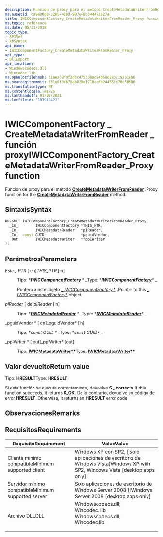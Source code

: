 ```yaml
---
description: Función de proxy para el método CreateMetadataWriterFromReader.
ms.assetid: da9e80d3-3265-428d-987e-8b344472527a
title: IWICComponentFactory_CreateMetadataWriterFromReader_Proxy función)
ms.topic: reference
ms.date: 05/31/2018
topic_type:
- APIRef
- kbSyntax
api_name:
- IWICComponentFactory_CreateMetadataWriterFromReader_Proxy
api_type:
- DllExport
api_location:
- Windowscodecs.dll
- Wincodec.lib
ms.openlocfilehash: 31aea68f0f2d3c475368ad94b600280719261eb6
ms.sourcegitcommit: 831e8f3db78ab820e1710cede244553c70e50500
ms.translationtype: MT
ms.contentlocale: es-ES
ms.lasthandoff: 01/08/2021
ms.locfileid: "103910421"
---
```

# <a name="iwiccomponentfactory_createmetadatawriterfromreader_proxy-function"></a><span data-ttu-id="b897e-103">IWICComponentFactory \_ CreateMetadataWriterFromReader \_ función proxy</span><span class="sxs-lookup"><span data-stu-id="b897e-103">IWICComponentFactory\_CreateMetadataWriterFromReader\_Proxy function</span></span>

<span data-ttu-id="b897e-104">Función de proxy para el método [**CreateMetadataWriterFromReader**](/windows/desktop/api/Wincodecsdk/nf-wincodecsdk-iwiccomponentfactory-createmetadatawriterfromreader) .</span><span class="sxs-lookup"><span data-stu-id="b897e-104">Proxy function for the [**CreateMetadataWriterFromReader**](/windows/desktop/api/Wincodecsdk/nf-wincodecsdk-iwiccomponentfactory-createmetadatawriterfromreader) method.</span></span>

## <a name="syntax"></a><span data-ttu-id="b897e-105">Sintaxis</span><span class="sxs-lookup"><span data-stu-id="b897e-105">Syntax</span></span>


```C++
HRESULT IWICComponentFactory_CreateMetadataWriterFromReader_Proxy(
  _In_        IWICComponentFactory *THIS_PTR,
  _In_        IWICMetadataReader   *pIReader,
  _In_  const GUID                 *pguidVendor,
  _Out_       IWICMetadataWriter   **ppIWriter
);
```



## <a name="parameters"></a><span data-ttu-id="b897e-106">Parámetros</span><span class="sxs-lookup"><span data-stu-id="b897e-106">Parameters</span></span>

<dl> <dt>

<span data-ttu-id="b897e-107">*Este \_ PTR* \[ en\]</span><span class="sxs-lookup"><span data-stu-id="b897e-107">*THIS\_PTR* \[in\]</span></span>
</dt> <dd>

<span data-ttu-id="b897e-108">Tipo: \**[**IWICComponentFactory**](/windows/desktop/api/Wincodecsdk/nn-wincodecsdk-iwiccomponentfactory) \** _</span><span class="sxs-lookup"><span data-stu-id="b897e-108">Type: \**[**IWICComponentFactory**](/windows/desktop/api/Wincodecsdk/nn-wincodecsdk-iwiccomponentfactory)\** _</span></span>

<span data-ttu-id="b897e-109">Puntero a este objeto [_ *IWICComponentFactory* \*](/windows/desktop/api/Wincodecsdk/nn-wincodecsdk-iwiccomponentfactory) .</span><span class="sxs-lookup"><span data-stu-id="b897e-109">Pointer to this [_ *IWICComponentFactory*\*](/windows/desktop/api/Wincodecsdk/nn-wincodecsdk-iwiccomponentfactory) object.</span></span>

</dd> <dt>

<span data-ttu-id="b897e-110">*pIReader* \[ de\]</span><span class="sxs-lookup"><span data-stu-id="b897e-110">*pIReader* \[in\]</span></span>
</dt> <dd>

<span data-ttu-id="b897e-111">Tipo: \**[**IWICMetadataReader**](/windows/desktop/api/Wincodecsdk/nn-wincodecsdk-iwicmetadatareader) \** _</span><span class="sxs-lookup"><span data-stu-id="b897e-111">Type: \**[**IWICMetadataReader**](/windows/desktop/api/Wincodecsdk/nn-wincodecsdk-iwicmetadatareader)\** _</span></span>

</dd> <dt>

<span data-ttu-id="b897e-112">_pguidVendor \* \[ en\]</span><span class="sxs-lookup"><span data-stu-id="b897e-112">_pguidVendor\* \[in\]</span></span>
</dt> <dd>

<span data-ttu-id="b897e-113">Tipo: \**const GUID \** _</span><span class="sxs-lookup"><span data-stu-id="b897e-113">Type: \**const GUID\** _</span></span>

</dd> <dt>

<span data-ttu-id="b897e-114">_ppIWriter \* \[ out\]</span><span class="sxs-lookup"><span data-stu-id="b897e-114">_ppIWriter\* \[out\]</span></span>
</dt> <dd>

<span data-ttu-id="b897e-115">Tipo: **[ **IWICMetadataWriter**](/windows/desktop/api/Wincodecsdk/nn-wincodecsdk-iwicmetadatawriter)\*\***</span><span class="sxs-lookup"><span data-stu-id="b897e-115">Type: **[**IWICMetadataWriter**](/windows/desktop/api/Wincodecsdk/nn-wincodecsdk-iwicmetadatawriter)\*\***</span></span>

</dd> </dl>

## <a name="return-value"></a><span data-ttu-id="b897e-116">Valor devuelto</span><span class="sxs-lookup"><span data-stu-id="b897e-116">Return value</span></span>

<span data-ttu-id="b897e-117">Tipo: **HRESULT**</span><span class="sxs-lookup"><span data-stu-id="b897e-117">Type: **HRESULT**</span></span>

<span data-ttu-id="b897e-118">Si esta función se ejecuta correctamente, devuelve **S \_ correcto**.</span><span class="sxs-lookup"><span data-stu-id="b897e-118">If this function succeeds, it returns **S\_OK**.</span></span> <span data-ttu-id="b897e-119">De lo contrario, devuelve un código de error **HRESULT** .</span><span class="sxs-lookup"><span data-stu-id="b897e-119">Otherwise, it returns an **HRESULT** error code.</span></span>

## <a name="remarks"></a><span data-ttu-id="b897e-120">Observaciones</span><span class="sxs-lookup"><span data-stu-id="b897e-120">Remarks</span></span>

## <a name="requirements"></a><span data-ttu-id="b897e-121">Requisitos</span><span class="sxs-lookup"><span data-stu-id="b897e-121">Requirements</span></span>



| <span data-ttu-id="b897e-122">Requisito</span><span class="sxs-lookup"><span data-stu-id="b897e-122">Requirement</span></span> | <span data-ttu-id="b897e-123">Value</span><span class="sxs-lookup"><span data-stu-id="b897e-123">Value</span></span> |
|-------------------------------------|------------------------------------------------------------------------------------------------------------------------------------------------------------------|
| <span data-ttu-id="b897e-124">Cliente mínimo compatible</span><span class="sxs-lookup"><span data-stu-id="b897e-124">Minimum supported client</span></span><br/> | <span data-ttu-id="b897e-125">Windows XP con SP2, \[ solo aplicaciones de escritorio de Windows Vista\]</span><span class="sxs-lookup"><span data-stu-id="b897e-125">Windows XP with SP2, Windows Vista \[desktop apps only\]</span></span><br/>                                                                                              |
| <span data-ttu-id="b897e-126">Servidor mínimo compatible</span><span class="sxs-lookup"><span data-stu-id="b897e-126">Minimum supported server</span></span><br/> | <span data-ttu-id="b897e-127">Solo aplicaciones de escritorio de Windows Server 2008 \[\]</span><span class="sxs-lookup"><span data-stu-id="b897e-127">Windows Server 2008 \[desktop apps only\]</span></span><br/>                                                                                                             |
| <span data-ttu-id="b897e-128">Archivo DLL</span><span class="sxs-lookup"><span data-stu-id="b897e-128">DLL</span></span><br/>                      | <dl> <span data-ttu-id="b897e-129"><dt>Windowscodecs.dll; </dt> <dt>Wincodec. lib</dt></span><span class="sxs-lookup"><span data-stu-id="b897e-129"><dt>Windowscodecs.dll; </dt> <dt>Wincodec.lib</dt></span></span> </dl> |



 

 





